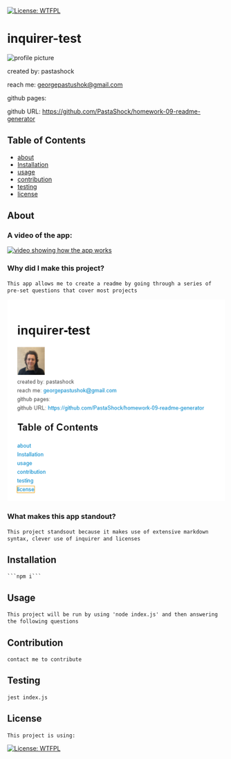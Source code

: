 
[![License: WTFPL](https://img.shields.io/badge/License-WTFPL-brightgreen.svg)](http://www.wtfpl.net/about/)
# inquirer-test
![profile picture](https://github.com/pastashock.png?size=80)

created by: pastashock

reach me: georgepastushok@gmail.com

github pages: 

github URL: https://github.com/PastaShock/homework-09-readme-generator


## Table of Contents
- [about](#about)
- [Installation](#Installation)
- [usage](#Usage)
- [contribution](#Contribution)
- [testing](#testing)
- [license](#license)

## About

### A video of the app:
[![video showing how the app works](./assets/inquirer-test-video.gif)](https://youtu.be/fqWTwMovJeo)

### Why did I make this project?
    This app allows me to create a readme by going through a series of pre-set questions that cover most projects

![screenshot of the app](assets/screenshot.png)

### What makes this app standout?
    This project standsout because it makes use of extensive markdown syntax, clever use of inquirer and licenses

## Installation
    ```npm i```

## Usage
    This project will be run by using 'node index.js' and then answering the following questions

## Contribution
    contact me to contribute

## Testing
    jest index.js

## License
    This project is using:
[![License: WTFPL](https://img.shields.io/badge/License-WTFPL-brightgreen.svg)](http://www.wtfpl.net/about/)

    
